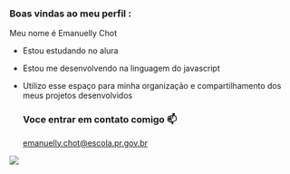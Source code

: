 ### Boas vindas ao meu perfil :


Meu nome é Emanuelly Chot

- Estou estudando no alura
- Estou me desenvolvendo na linguagem do javascript
- Utilizo esse espaço para minha organização e compartilhamento dos meus projetos desenvolvidos

  ### Voce entrar em contato comigo 📫

  emanuelly.chot@escola.pr.gov.br

![](https://tenor.com/pt-BR/view/hello-panda-gif-18321790)
